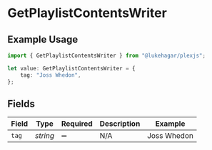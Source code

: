 # GetPlaylistContentsWriter

## Example Usage

```typescript
import { GetPlaylistContentsWriter } from "@lukehagar/plexjs";

let value: GetPlaylistContentsWriter = {
    tag: "Joss Whedon",
};
```

## Fields

| Field              | Type               | Required           | Description        | Example            |
| ------------------ | ------------------ | ------------------ | ------------------ | ------------------ |
| `tag`              | *string*           | :heavy_minus_sign: | N/A                | Joss Whedon        |